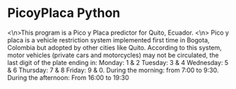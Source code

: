 # PicoyPlaca Python
<\n>This program is a Pico y Placa predictor for Quito, Ecuador. 
<\n> Pico y placa is a vehicle restriction system implemented first time in Bogota, Colombia but adopted by other cities like Quito. 
According to this system, motor vehicles (private cars and motorcycles) may not be circulated, the last digit of the plate ending in: Monday: 1 & 2
Tuesday: 3 & 4
Wednesday: 5 & 6
Thursday: 7 & 8 
Friday: 9 & 0. 
During the morning: from 7:00 to 9:30. During the afternoon: From 16:00 to 19:30
